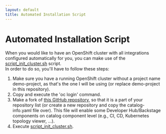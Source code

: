 ```yaml
---
layout: default
title: Automated Installation Script
---
```


# Automated Installation Script

When you would like to have an OpenShift cluster with all integrations configured automatically for you, you can make use of the
[script_init_cluster.sh](https://github.com/maarten-vandeperre/developer-hub-documentation/blob/main/script_init_cluster.sh) script.  
In order to do so, you'll have to follow these steps:
1. Make sure you have a running OpenShift cluster without a project name demo-project, as that's the one I will be using
   (or replace demo-project in this repository).
2. Copy and execute the 'oc login' command.
3. Make a fork of [this GitHub repository](https://github.com/maarten-vandeperre/dev-hub-test-demo), so that it is a part
   of your repository list (or create a new repository and copy the catalog-info.yaml file over). This file will enable some
   Developer Hub/Backstage components on catalog component level (e.g., CI, CD, Kubernetes topology viewer, ...).
4. Execute [script_init_cluster.sh](https://github.com/maarten-vandeperre/developer-hub-documentation/blob/main/script_init_cluster.sh).